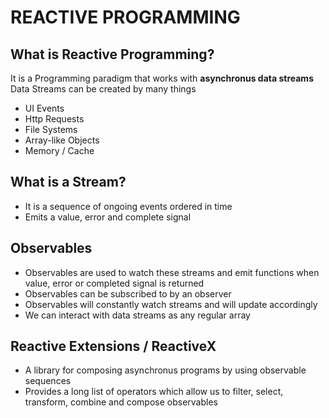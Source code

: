 # REACTIVE PROGRAMMING

## What is Reactive Programming?

It is a Programming paradigm that works with **asynchronus data streams**
Data Streams can be created by many things

- UI Events
- Http Requests
- File Systems
- Array-like Objects
- Memory / Cache

## What is a **Stream**?

- It is a sequence of ongoing events ordered in time
- Emits a value, error and complete signal

## Observables

- Observables are used to watch these streams and emit functions when value, error or completed signal is returned
- Observables can be subscribed to by an observer
- Observables will constantly watch streams and will update accordingly
- We can interact with data streams as any regular array

## Reactive Extensions / ReactiveX

- A library for composing asynchronus programs by using observable sequences
- Provides a long list of operators which allow us to filter, select, transform, combine and compose observables
